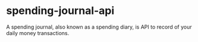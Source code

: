 # spending-journal-api
A spending journal, also known as a spending diary, is API to record of your daily money transactions.
